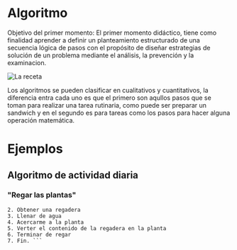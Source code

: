 # Algoritmo
Objetivo del primer momento:
El primer momento didáctico, tiene como finalidad aprender a definir un planteamiento estructurado de una
secuencia lógica de pasos con el propósito de diseñar estrategias de solución de un problema mediante el análisis,
la prevención y la examinacion.

![La receta](https://images.pexels.com/photos/4551832/pexels-photo-4551832.jpeg?auto=compress&cs=tinysrgb&w=1260&h=750&dpr=1)

Los algoritmos se pueden clasificar en cualitativos y cuantitativos, la diferencia entra cada uno es que el primero son aqullos pasos que se toman para realizar una tarea rutinaria, como puede ser preparar un sandwich y en el segundo es para tareas como los pasos para hacer alguna operación matemática.

# Ejemplos
## Algoritmo de actividad diaria
### "Regar las plantas"

```1. Inicio
2. Obtener una regadera
3. Llenar de agua
4. Acercarme a la planta
5. Verter el contenido de la regadera en la planta
6. Terminar de regar
7. Fin. ```

